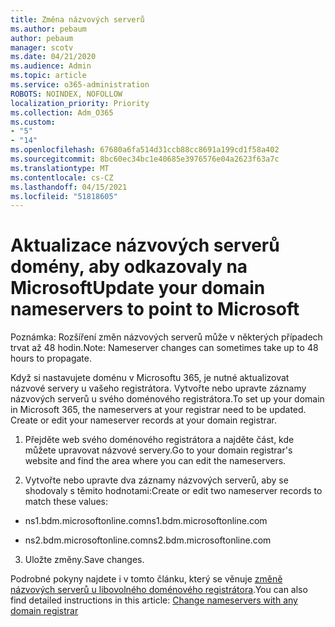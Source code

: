 ```yaml
---
title: Změna názvových serverů
ms.author: pebaum
author: pebaum
manager: scotv
ms.date: 04/21/2020
ms.audience: Admin
ms.topic: article
ms.service: o365-administration
ROBOTS: NOINDEX, NOFOLLOW
localization_priority: Priority
ms.collection: Adm_O365
ms.custom:
- "5"
- "14"
ms.openlocfilehash: 67680a6fa514d31ccb88cc8691a199cd1f58a402
ms.sourcegitcommit: 8bc60ec34bc1e40685e3976576e04a2623f63a7c
ms.translationtype: MT
ms.contentlocale: cs-CZ
ms.lasthandoff: 04/15/2021
ms.locfileid: "51818605"
---
```

# <a name="update-your-domain-nameservers-to-point-to-microsoft"></a><span data-ttu-id="cf73c-102">Aktualizace názvových serverů domény, aby odkazovaly na Microsoft</span><span class="sxs-lookup"><span data-stu-id="cf73c-102">Update your domain nameservers to point to Microsoft</span></span>

<span data-ttu-id="cf73c-103">Poznámka: Rozšíření změn názvových serverů může v některých případech trvat až 48 hodin.</span><span class="sxs-lookup"><span data-stu-id="cf73c-103">Note: Nameserver changes can sometimes take up to 48 hours to propagate.</span></span>
  
<span data-ttu-id="cf73c-p101">Když si nastavujete doménu v Microsoftu 365, je nutné aktualizovat názvové servery u vašeho registrátora. Vytvořte nebo upravte záznamy názvových serverů u svého doménového registrátora.</span><span class="sxs-lookup"><span data-stu-id="cf73c-p101">To set up your domain in Microsoft 365, the nameservers at your registrar need to be updated. Create or edit your nameserver records at your domain registrar.</span></span>
  
1. <span data-ttu-id="cf73c-106">Přejděte web svého doménového registrátora a najděte část, kde můžete upravovat názvové servery.</span><span class="sxs-lookup"><span data-stu-id="cf73c-106">Go to your domain registrar's website and find the area where you can edit the nameservers.</span></span>
  
2. <span data-ttu-id="cf73c-107">Vytvořte nebo upravte dva záznamy názvových serverů, aby se shodovaly s těmito hodnotami:</span><span class="sxs-lookup"><span data-stu-id="cf73c-107">Create or edit two nameserver records to match these values:</span></span>

  - <span data-ttu-id="cf73c-108">ns1.bdm.microsoftonline.com</span><span class="sxs-lookup"><span data-stu-id="cf73c-108">ns1.bdm.microsoftonline.com</span></span>

  - <span data-ttu-id="cf73c-109">ns2.bdm.microsoftonline.com</span><span class="sxs-lookup"><span data-stu-id="cf73c-109">ns2.bdm.microsoftonline.com</span></span>

3. <span data-ttu-id="cf73c-110">Uložte změny.</span><span class="sxs-lookup"><span data-stu-id="cf73c-110">Save changes.</span></span>

<span data-ttu-id="cf73c-111">Podrobné pokyny najdete i v tomto článku, který se věnuje [změně názvových serverů u libovolného doménového registrátora](https://docs.microsoft.com/microsoft-365/admin/get-help-with-domains/change-nameservers-at-any-domain-registrar).</span><span class="sxs-lookup"><span data-stu-id="cf73c-111">You can also find detailed instructions in this article: [Change nameservers with any domain registrar](https://docs.microsoft.com/microsoft-365/admin/get-help-with-domains/change-nameservers-at-any-domain-registrar)</span></span>
  